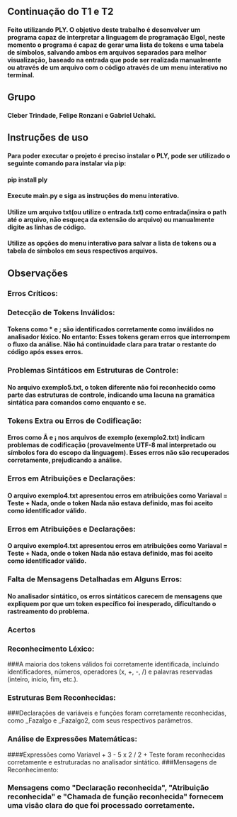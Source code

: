 ## Continuação do T1 e T2
#### Feito utilizando PLY. O objetivo deste trabalho é desenvolver um programa capaz de interpretar a linguagem de programação Elgol, neste momento o programa é capaz de gerar uma lista de tokens e uma tabela de símbolos, salvando ambos em arquivos separados para melhor visualização, baseado na entrada que pode ser realizada manualmente ou através de um arquivo com o código através de um menu interativo no terminal.
## Grupo
#### Cleber Trindade, Felipe Ronzani e Gabriel Uchaki.
## Instruções de uso
#### Para poder executar o projeto é preciso instalar o PLY, pode ser utilizado o seguinte comando para instalar via pip: 
#### pip install ply
#### Execute main.py e siga as instruções do menu interativo.
#### Utilize um arquivo txt(ou utilize o entrada.txt) como entrada(insira o path até o arquivo, não esqueça da extensão do arquivo) ou manualmente digite as linhas de código.
#### Utilize as opções do menu interativo para salvar a lista de tokens ou a tabela de símbolos em seus respectivos arquivos.
## Observações
### Erros Críticos:
### Detecção de Tokens Inválidos:
#### Tokens como * e ; são identificados corretamente como inválidos no analisador léxico. No entanto: Esses tokens geram erros que interrompem o fluxo da análise. Não há continuidade clara para tratar o restante do código após esses erros.
### Problemas Sintáticos em Estruturas de Controle:
#### No arquivo exemplo5.txt, o token diferente não foi reconhecido como parte das estruturas de controle, indicando uma lacuna na gramática sintática para comandos como enquanto e se.
### Tokens Extra ou Erros de Codificação:
#### Erros como Ã e ¡ nos arquivos de exemplo (exemplo2.txt) indicam problemas de codificação (provavelmente UTF-8 mal interpretado ou símbolos fora do escopo da linguagem). Esses erros não são recuperados corretamente, prejudicando a análise.
### Erros em Atribuições e Declarações:
#### O arquivo exemplo4.txt apresentou erros em atribuições como Variaval = Teste + Nada, onde o token Nada não estava definido, mas foi aceito como identificador válido.
### Erros em Atribuições e Declarações:
#### O arquivo exemplo4.txt apresentou erros em atribuições como Variaval = Teste + Nada, onde o token Nada não estava definido, mas foi aceito como identificador válido.
### Falta de Mensagens Detalhadas em Alguns Erros:
#### No analisador sintático, os erros sintáticos carecem de mensagens que expliquem por que um token específico foi inesperado, dificultando o rastreamento do problema.
### Acertos
### Reconhecimento Léxico:
###A maioria dos tokens válidos foi corretamente identificada, incluindo identificadores, números, operadores (x, +, -, /) e palavras reservadas (inteiro, inicio, fim, etc.).
### Estruturas Bem Reconhecidas:
###Declarações de variáveis e funções foram corretamente reconhecidas, como _Fazalgo e _Fazalgo2, com seus respectivos parâmetros.
### Análise de Expressões Matemáticas:
####Expressões como Variavel + 3 - 5 x 2 / 2 + Teste foram reconhecidas corretamente e estruturadas no analisador sintático.
###Mensagens de Reconhecimento:
### Mensagens como "Declaração reconhecida", "Atribuição reconhecida" e "Chamada de função reconhecida" fornecem uma visão clara do que foi processado corretamente.
